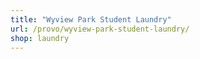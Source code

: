 ```yaml
---
title: "Wyview Park Student Laundry"
url: /provo/wyview-park-student-laundry/
shop: laundry
---
```

